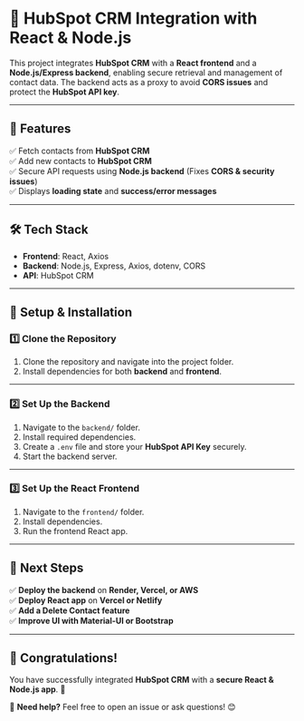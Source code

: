 # 🚀 HubSpot CRM Integration with React & Node.js  

This project integrates **HubSpot CRM** with a **React frontend** and a **Node.js/Express backend**, enabling secure retrieval and management of contact data. The backend acts as a proxy to avoid **CORS issues** and protect the **HubSpot API key**.  

---

## 📌 **Features**  
✅ Fetch contacts from **HubSpot CRM**  
✅ Add new contacts to **HubSpot CRM**  
✅ Secure API requests using **Node.js backend** (Fixes **CORS & security issues**)  
✅ Displays **loading state** and **success/error messages**  

---

## 🛠️ **Tech Stack**  
- **Frontend**: React, Axios  
- **Backend**: Node.js, Express, Axios, dotenv, CORS  
- **API**: HubSpot CRM  

---

## 🚀 **Setup & Installation**  

### **1️⃣ Clone the Repository**  
1. Clone the repository and navigate into the project folder.  
2. Install dependencies for both **backend** and **frontend**.  

---

### **2️⃣ Set Up the Backend**  
1. Navigate to the `backend/` folder.  
2. Install required dependencies.  
3. Create a `.env` file and store your **HubSpot API Key** securely.  
4. Start the backend server.  

---

### **3️⃣ Set Up the React Frontend**  
1. Navigate to the `frontend/` folder.  
2. Install dependencies.  
3. Run the frontend React app.  

---

## 🎯 **Next Steps**  
✅ **Deploy the backend** on **Render, Vercel, or AWS**  
✅ **Deploy React app** on **Vercel or Netlify**  
✅ **Add a Delete Contact feature**  
✅ **Improve UI with Material-UI or Bootstrap**  

---

## 🎉 **Congratulations!**  
You have successfully integrated **HubSpot CRM** with a **secure React & Node.js app**. 🚀  

💬 **Need help?** Feel free to open an issue or ask questions! 😊